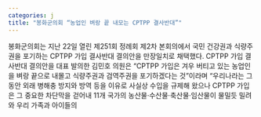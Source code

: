 ```yaml
---
categories: j
title: "봉화군의회 “농업인 벼랑 끝 내모는 CPTPP 결사반대”"
---
```

봉화군의회는 지난 22일 열린 제251회 정례회 제2차 본회의에서 국민 건강권과 식량주권을 포기하는 CPTPP 가입 결사반대 결의안을 만장일치로 채택했다. CPTPP 가입 결사반대 결의안을 대표 발의한 김민호 의원은 “CPTPP 가입은 겨우 버티고 있는 농업인을 벼랑 끝으로 내몰고 식량주권과 검역주권을 포기하겠다는 것”이라며 “우리나라는 그동안 외래 병해충 방지와 방역 등을 이유로 사실상 수입을 규제해 왔으나 CPTPP 가입은 그 중요한 차단막을 걷어내 11개 국가의 농산물·수산물·축산물·임산물이 물밀듯 밀려와 우리 가족과 아이들의